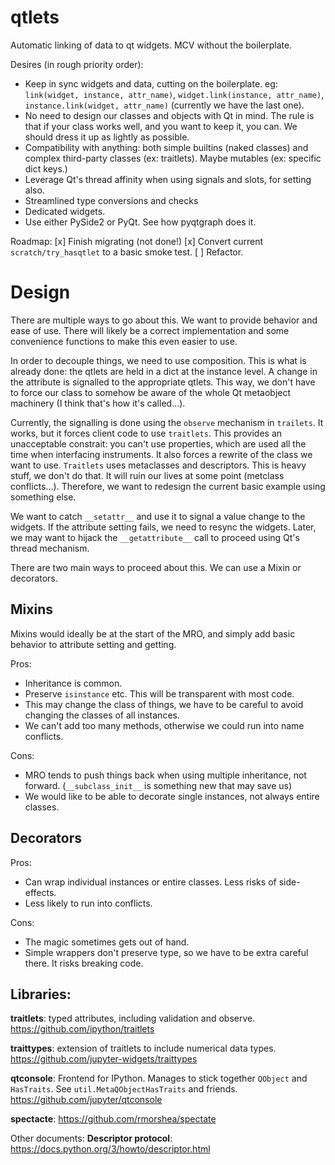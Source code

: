 # qtlets
Automatic linking of data to qt widgets. MCV without the boilerplate.

Desires (in rough priority order):
- Keep in sync widgets and data, cutting on the boilerplate.
  eg: `link(widget, instance, attr_name)`, `widget.link(instance, attr_name)`,
  `instance.link(widget, attr_name)` (currently we have the last one).
- No need to design our classes and objects with Qt in mind. The rule is that
  if your class works well, and you want to keep it, you can. We should dress
  it up as lightly as possible.
- Compatibility with anything: both simple builtins (naked classes) and complex
  third-party classes (ex: traitlets). Maybe mutables (ex: specific dict keys.)
- Leverage Qt's thread affinity when using signals and slots, for setting also. 
- Streamlined type conversions and checks
- Dedicated widgets.
- Use either PySide2 or PyQt. See how pyqtgraph does it.

Roadmap:
[x] Finish migrating (not done!)
[x] Convert current `scratch/try_hasqtlet` to a basic smoke test.
[ ] Refactor.

# Design

There are multiple ways to go about this. We want to provide behavior and ease
of use. There will likely be a correct implementation and some convenience 
functions to make this even easier to use.

In order to decouple things, we need to use composition. This is what is 
already done: the qtlets are held in a dict at the instance level. A change in 
the attribute is signalled to the appropriate qtlets. This way, we don't have
to force our class to somehow be aware of the whole Qt metaobject machinery
(I think that's how it's called...).

Currently, the signalling is done using the `observe` mechanism in `trailets`.
It works, but it forces client code to use `traitlets`. This provides an
unacceptable constrait: you can't use properties, which are used all the time
when interfacing instruments. It also forces a rewrite of the class we want to
use. `Traitlets` uses metaclasses and descriptors. This is heavy stuff, we 
don't do that. It will ruin our lives at some point (metclass conflicts...). 
Therefore, we want to redesign the current basic example using something else.

We want to catch `__setattr__` and use it to signal a value change to the
widgets. If the attribute setting fails, we need to resync the widgets. 
Later, we may want to hijack the `__getattribute__` call to proceed using Qt's
thread mechanism.

There are two main ways to proceed about this. We can use a Mixin or decorators.

## Mixins 
Mixins would ideally be at the start of the MRO, and simply add basic behavior
to attribute setting and getting.

Pros:
- Inheritance is common.
- Preserve `isinstance` etc. This will be transparent with most code.
- This may change the class of things, we have to be careful to avoid
  changing the classes of all instances.
- We can't add too many methods, otherwise we could run into name conflicts. 

Cons:
- MRO tends to push things back when using multiple inheritance, not forward.
  (`__subclass_init__` is something new that may save us)
- We would like to be able to decorate single instances, not always entire
  classes.
  
## Decorators
Pros:
- Can wrap individual instances or entire classes. Less risks of side-effects.
- Less likely to run into conflicts. 

Cons:
- The magic sometimes gets out of hand.
- Simple wrappers don't preserve type, so we have to be extra careful there.
  It risks breaking code.


## Libraries:

**traitlets**: typed attributes, including validation and observe. https://github.com/ipython/traitlets

**traittypes**: extension of traitlets to include numerical data types. https://github.com/jupyter-widgets/traittypes

**qtconsole**: Frontend for IPython. Manages to stick together `QObject` and `HasTraits`. 
See `util.MetaQObjectHasTraits` and friends. https://github.com/jupyter/qtconsole

**spectacte**: https://github.com/rmorshea/spectate

Other documents:
**Descriptor protocol**: https://docs.python.org/3/howto/descriptor.html
